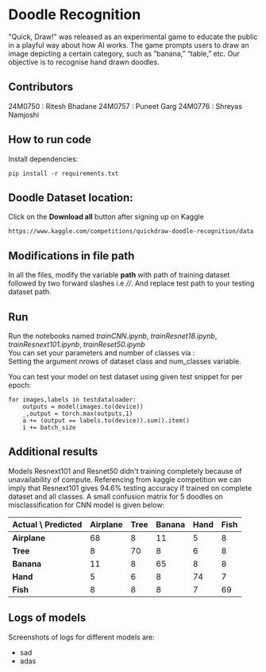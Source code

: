 # Doodle Recognition
"Quick, Draw!" was released as an experimental game to educate the public in a playful way about how AI works. The game prompts users to draw an image depicting a certain category, such as ”banana,” “table,” etc. Our objective is to recognise hand drawn doodles.

## Contributors
24M0750 : Ritesh Bhadane
24M0757 : Puneet Garg
24M0776 : Shreyas Namjoshi

## How to run code
Install dependencies:
```
pip install -r requirements.txt
```

## Doodle Dataset location:
Click on the **Download all** button after signing up on Kaggle
```
https://www.kaggle.com/competitions/quickdraw-doodle-recognition/data
```

## Modifications in file path
In all the files, modify the variable **path** with path of training dataset followed by two forward slashes i.e *//*. And replace test path to your testing dataset path.

## Run
Run the notebooks named *trainCNN.ipynb*, *trainResnet18.ipynb*, *trainResnext101.ipynb*, *trainReset50.ipynb*  
You can set your parameters and number of classes via :  
Setting the argument nrows of dataset class and num_classes variable.

You can test your model on test dataset using given test snippet for per epoch:
```
for images,labels in testdataloader:
    outputs = model(images.to(device))
    _,output = torch.max(outputs,1)
    a += (output == labels.to(device)).sum().item()
    i += batch_size
```

## Additional results
Models Resnext101 and Resnet50 didn't training completely because of unavailability of compute. Referencing from kaggle competition we can imply that Resnext101 gives 94.6% testing accuracy if trained on complete dataset and all classes. A small confusion matrix for 5 doodles on misclassification for CNN model is given below:

| Actual \ Predicted | Airplane | Tree | Banana | Hand | Fish |
|--------------------|----------|------|--------|------|------|
| **Airplane**       | 68       | 8    | 11     | 5    | 8    |
| **Tree**           | 8        | 70   | 8      | 6    | 8    |
| **Banana**         | 11       | 8    | 65     | 8    | 8    |
| **Hand**           | 5        | 6    | 8      | 74   | 7    |
| **Fish**           | 8        | 8    | 8      | 7    | 69   |

## Logs of models
Screenshots of logs for different models are:
* sad
* adas


